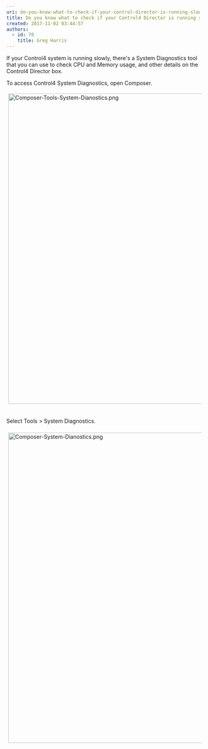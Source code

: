 ```yaml
---
uri: do-you-know-what-to-check-if-your-control-director-is-running-slowly
title: Do you know what to check if your Control4 Director is running slowly?
created: 2017-11-02 03:44:57
authors:
  - id: 70
    title: Greg Harris
---
```





<span class='intro'> If your Control4 system is running slowly, there's a System Diagnostics tool that you can use to check CPU and Memory usage, and other details on the Control4 Director box.<br> </span>

<p>To access Control4 System Diagnostics, open Composer. ​</p><p><img alt="Composer-Tools-System-Dianostics.png" src="/SiteAssets/do-you-know-what-to-check-if-your-control4-director-is-running-slowly/Composer-Tools-System-Dianostics.png" style="margin&#58;5px;width&#58;808px;" /><br>&#160;</p><div>Select Tools &gt; System Diagnostics.&#160;</div><div>&#160;</div><div><img alt="Composer-System-Dianostics.png" src="/SiteAssets/do-you-know-what-to-check-if-your-control4-director-is-running-slowly/Composer-System-Dianostics.png" style="margin&#58;5px;width&#58;808px;" /><br>&#160;​<br><br></div>


